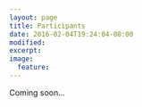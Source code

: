 ```yaml
---
layout: page
title: Participants
date: 2016-02-04T19:24:04-08:00
modified:
excerpt:
image:
  feature:
---
```


Coming soon...

<!--
Participation in the workshop will be by invitation only.
We are still confirming participants, and will continue to update this
page.

## Lecturers:

* Ira Rothstein (Carnegie Mellon)
* Tessa Baker (U Penn)
* Kent Yagi (Princeton)
* Vitor Cardoso (IST Lisbon)
* Norbert Wex (MPIfR, Bonn)
* Lam Hui (Columbia)
* Thomas Sotiriou (Nottingham)
* Kazuya Koyama (ICG Portsmouth)
* Niayesh Afshordi (Perimeter Institute)
* Clare Burrage (Nottingham)
* Jeremy Sakstein (ICG Portsmouth)

## Participants:

* Alexandre Barreira (MPA Garching)
* Emanuele Berti (U of Mississippi)
* Swetha Bhagwat (Syracuse)
* Phil Bull (Caltech/JPL)
* Alessandra Buonanno (AEI)
* Sean Carroll (Caltech)
* Yanbei Chen (Caltech)
* Ema Dimastrogiovanni (Arizona State)
* Olivier Doré (Caltech/JPL)
* Matteo Fasiello (Stanford)
* Chad Galley (Caltech)
* Davide Gerosa (Cambridge)
* Jérôme Gleyzes (Caltech/JPL)
* Leonardo Gualtieri (Rome Sapienza)
* Eric Huff (JPL)
* Maximiliano Isi (Caltech)
* Mark Kamionkowski (JHU)
* David Langlois (APC)
* Katherine J. Mack (University of Melbourne)
* Zachary Mark (Caltech)
* Bob McNees (Loyola University Chicago)
* Masato Minamitsuji (IST Lisbon)
* Abhilash Mishra (Caltech)
* Hironao Miyatake (JPL)
* David Nichols (Cornell)
* Paolo Pani (Rome Sapienza)
* Levon Pogosian (Simon Fraser U)
* Roland de Putter (Caltech)
* Patricia Schmidt (Caltech)
* Noah Sennett (UMD)
* Paolo Serra (JPL)
* Ulrich Sperhake (Cambridge)
* Leo C. Stein (Caltech)
* Mark Trodden (U. Penn)
* Ron Tso (Caltech)
* Michele Vallisneri (Caltech/JPL)
* Helvi Witek (Nottingham)
* Siavash Yasini (USC)
* Nicolás Yunes (Montana)
* Wayne Zhao (Harvard)
* Miguel Zumalacárregui (NORDITA) -->

